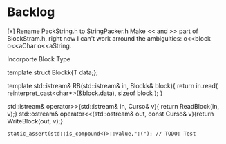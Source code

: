 # Backlog

[x] Rename PackString.h to StringPacker.h
Make << and >> part of BlockStram.h, right now I can't work arround the ambiguities: o<<block o<<aChar o<<aString.

Incorporte Block Type

template<typename T>
struct Blockk{T data;};

template<typename T>
std::istream& RB(std::istream& in, Blockk<T>& block){
	return in.read(
		reinterpret_cast<char*>(&block.data),
		sizeof block
	);
}

std::istream& operator>>(std::istream& in, Curso& v){ return ReadBlock(in, v);}
std::ostream& operator<<(std::ostream& out, const Curso& v){return WriteBlock(out, v);}

	static_assert(std::is_compound<T>::value,":("); // TODO: Test
